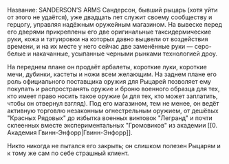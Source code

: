 Название: SANDERSON’S ARMS
Сандерсон, бывший рыцарь (хотя уйти от этого не удаётся), уже двадцать лет служит своему сообществу и герцогу, управляя надёжным оружейным магазином. На вывеске перед его дверями прикреплены его две оригинальные таксидермические руки, кожа и татуировки на которых давно выцвели от воздействия времени, и на их месте у него сейчас две заменённые руки — серо-белые и накачанные, усыпанные черными рынками технологией дроу.

На переднем плане он продаёт арбалеты, короткие луки, короткие мечи, дубинки, кастеты и ножи всем желающим. На заднем плане его роль официального поставщика оружия для Рыцарей позволяет ему покупать и распространять оружие и броню военного образца для тех, кто имеет право носить такое оружие (и для тех, кто может заплатить, чтобы он отвернул взгляд). Под его магазином, тем не менее, он ведёт активную торговлю незаконным огнестрельным оружием, от дешёвых "Красных Рядовых" до избытка военных винтовок "Легранд" и почти склеенных вместе экспериментальных "Громовиков" из академии [[0. Академия Гвинн-Энфорр|Гвинн-Энфорр]].

Никто никогда не пытался его закрыть; он слишком полезен Рыцарям и к тому же сам по себе страшный клиент.
